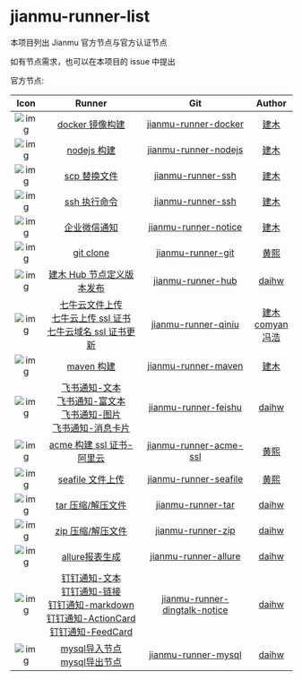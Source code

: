 # jianmu-runner-list

本项目列出 Jianmu 官方节点与官方认证节点

如有节点需求，也可以在本项目的 issue 中提出

官方节点:

|                                                                        Icon                                                                        |                                                                                                                                     Runner                                                                                                                                     |                                          Git                                          |                                                Author                                                 |
| :------------------------------------------------------------------------------------------------------------------------------------------------: | :----------------------------------------------------------------------------------------------------------------------------------------------------------------------------------------------------------------------------------------------------------------------------: | :-----------------------------------------------------------------------------------: | :---------------------------------------------------------------------------------------------------: |
| ![img](https://img.jianmu.run/node-definition/icon/FvWtndEdOK9WmEc8WCmvKLYpy2Xv?imageView2/2/w/30/h/30/interlace/1/q/100%7CroundPic/radius/!25.5p) |                                                                                                         [docker 镜像构建](https://hub.jianmu.run/_/docker_image_build)                                                                                                                                                                                              |   [jianmu-runner-docker](https://gitee.com/jianmu-runners/jianmu-runner-docker.git)                  |                                      [建木](https://jianmu.dev)                                       |
| ![img](https://img.jianmu.run/node-definition/icon/FpON0edVLhS5j3Kgvs9i-rwljruu?imageView2/2/w/30/h/30/interlace/1/q/100%7CroundPic/radius/!25.5p) |                                                                                                              [nodejs 构建](https://hub.jianmu.run/_/nodejs_build)                                                                                                                                                                                                  |   [jianmu-runner-nodejs](https://gitee.com/jianmu-runners/jianmu-runner-nodejs.git)                  |                                      [建木](https://jianmu.dev)                                       |
| ![img](https://img.jianmu.run/node-definition/icon/FuR2Q_RwpR-J1vBT5vQ9nhl3cRGG?imageView2/2/w/30/h/30/interlace/1/q/100%7CroundPic/radius/!25.5p) |                                                                                                              [scp 替换文件](https://hub.jianmu.run/_/scp_resouce)                                                                                                                                                                                                   |      [jianmu-runner-ssh](https://gitee.com/jianmu-runners/jianmu-runner-ssh.git)                     |                                      [建木](https://jianmu.dev)                                       |
| ![img](https://img.jianmu.run/node-definition/icon/FuR2Q_RwpR-J1vBT5vQ9nhl3cRGG?imageView2/2/w/30/h/30/interlace/1/q/100%7CroundPic/radius/!25.5p) |                                                                                                                [ssh 执行命令](https://hub.jianmu.run/_/ssh_cmd)                                                                                                                                                                                                     |      [jianmu-runner-ssh](https://gitee.com/jianmu-runners/jianmu-runner-ssh.git)                     |                                      [建木](https://jianmu.dev)                                       |
| ![img](https://img.jianmu.run/node-definition/icon/Fm-mFNmB-yLjzHprqYzStHx12E0t?imageView2/2/w/30/h/30/interlace/1/q/100%7CroundPic/radius/!25.5p) |                                                                                                              [企业微信通知](https://hub.jianmu.run/_/qywx_notice)                                                                                                                                                                                                    |   [jianmu-runner-notice](https://gitee.com/jianmu-runners/jianmu-runner-notice.git)                  |                                      [建木](https://jianmu.dev)                                       |
| ![img](https://img.jianmu.run/node-definition/icon/FikR5g_gILRZjr-olpMqypjhfuj3?imageView2/2/w/30/h/30/interlace/1/q/100%7CroundPic/radius/!25.5p) |                                                                                                                [git clone](https://hub.jianmu.run/_/git_clone)                                                                                                                                                                                                     |      [jianmu-runner-git](https://gitee.com/jianmu-runners/jianmu-runner-git.git)                     |                                  [黄熙](https://gitee.com/canon_xi)                                   |
| ![img](https://img.jianmu.run/node-definition/icon/FuldakfWy16et8gfoLhrhqjmrFgA?imageView2/2/w/30/h/30/interlace/1/q/100%7CroundPic/radius/!25.5p) |                                                                                                       [建木 Hub 节点定义版本发布](https://hub.jianmu.run/_/hub_publish)                                                                                                                                                                                                |      [jianmu-runner-hub](https://gitee.com/jianmu-runners/jianmu-runner-hub.git)                     |                                [daihw](https://gitee.com/generations)                                 |
| ![img](https://img.jianmu.run/node-definition/icon/FjLa8W_mgaQc6ZuZ_JccCyxY4wDr?imageView2/2/w/30/h/30/interlace/1/q/100%7CroundPic/radius/!25.5p) |                                 [七牛云文件上传](https://hub.jianmu.run/_/qiniu_upload) <br> [七牛云上传 ssl 证书](https://hub.jianmu.run/_/qiniu_ssl_upload) <br> [七牛云域名 ssl 证书更新](https://hub.jianmu.run/_/qiniu_domain_ssl_update)                                                                                                                              |    [jianmu-runner-qiniu](https://gitee.com/jianmu-runners/jianmu-runner-qiniu.git)                   | [建木](https://jianmu.dev) <br> [comyan](https://gitee.com/comyan)<br>[冯浩](https://gitee.com/qbhfh) |
| ![img](https://img.jianmu.run/node-definition/icon/FjIcOhP7DXyU8LfuoqkQ96hK7itw?imageView2/2/w/30/h/30/interlace/1/q/100%7CroundPic/radius/!25.5p) |                                                                                                               [maven 构建](https://hub.jianmu.run/_/maven_build)                                                                                                                                                                                                    |    [jianmu-runner-maven](https://gitee.com/jianmu-runners/jianmu-runner-maven.git)                   |                                      [建木](https://jianmu.dev)                                       |
| ![img](https://img.jianmu.run/node-definition/icon/FhaFsSZDMEklnTnzLc1qcj1IWXH5?imageView2/2/w/30/h/30/interlace/1/q/100%7CroundPic/radius/!25.5p) | [飞书通知-文本](https://hub.jianmu.run/_/feishu_notice_text) <br> [飞书通知-富文本](https://hub.jianmu.run/_/feishu_notice_post) <br>[飞书通知-图片](https://hub.jianmu.run/_/feishu_notice_image) <br>[飞书通知-消息卡片](https://hub.jianmu.run/_/feishu_notice_interactive)                                                                                                |   [jianmu-runner-feishu](https://gitee.com/jianmu-runners/jianmu-runner-feishu.git)                 |                                [daihw](https://gitee.com/generations)                                 |
| ![img](https://img.jianmu.run/node-definition/icon/FhJotcreNFwAAio6zF-d75-zuCCf?imageView2/2/w/30/h/30/interlace/1/q/100%7CroundPic/radius/!25.5p) |                                                                                                     [acme 构建 ssl 证书-阿里云](https://hub.jianmu.run/_/acme_ssl_aliyun)                                                                                                                                                                                              | [jianmu-runner-acme-ssl](https://gitee.com/jianmu-runners/jianmu-runner-acme-ssl.git)              |                                  [黄熙](https://gitee.com/canon_xi)                                   |
| ![img](https://img.jianmu.run/node-definition/icon/FjG9eU2DVdG-5eC9DUQ_juPkyie2?imageView2/2/w/30/h/30/interlace/1/q/100%7CroundPic/radius/!25.5p) |                                                                                                          [seafile 文件上传](https://hub.jianmu.run/_/seafile_upload)                                                                                                                                                                                                  |  [jianmu-runner-seafile](https://gitee.com/jianmu-runners/jianmu-runner-seafile.git)               |                                  [黄熙](https://gitee.com/canon_xi)                                   |
| ![img](https://img.jianmu.run/node-definition/icon/Fk5hx9DxszYY8DFuHeRW8TaJxPlu?imageView2/2/w/30/h/30/interlace/1/q/100%7CroundPic/radius/!25.5p) |                                                                                                             [tar 压缩/解压文件](https://hub.jianmu.run/_/pack_tar)                                                                                                                                                                                                     |      [jianmu-runner-tar](https://gitee.com/jianmu-runners/jianmu-runner-tar.git)                   |                                 [daihw](https://gitee.com/generations)                                 |
| ![img](https://img.jianmu.run/node-definition/icon/FjyC_qHh_xVe2B3Ey4Iaw-Arfebv?imageView2/2/w/30/h/30/interlace/1/q/100%7CroundPic/radius/!25.5p) |                                                                                                             [zip 压缩/解压文件](https://hub.jianmu.run/_/pack_zip)                                                                                                                                                                                                     |      [jianmu-runner-zip](https://gitee.com/jianmu-runners/jianmu-runner-zip.git)                   |                                [daihw](https://gitee.com/generations)                                 |
| ![img](https://img.jianmu.run/node-definition/icon/Fn38OYww-GzUxd6ygXGCTNo9FxtZ?imageView2/2/w/30/h/30/interlace/1/q/100%7CroundPic/radius/!25.5p) |                                                                                                             [allure报表生成](https://hub.jianmu.run/_/allure_report)                                                                                                                                                                                                  | [jianmu-runner-allure](https://gitee.com/jianmu-runners/jianmu-runner-allure.git)                  |                                [daihw](https://gitee.com/generations)                                 |
| ![img](https://img.jianmu.run/node-definition/icon/FkC51eKE7Bln2PT96aERoJZCmkfz?imageView2/2/w/30/h/30/interlace/1/q/100%7CroundPic/radius/!25.5p) | [钉钉通知-文本](https://hub.jianmu.run/_/dingtalk_notice_text) <br> [钉钉通知-链接](https://hub.jianmu.run/_/dingtalk_notice_link) <br> [钉钉通知-markdown](https://hub.jianmu.run/_/dingtalk_notice_markdown) <br> [钉钉通知-ActionCard](https://hub.jianmu.run/_/dingtalk_notice_action_card) <br> [钉钉通知-FeedCard](https://hub.jianmu.run/_/dingtalk_notice_feed_card) | [jianmu-runner-dingtalk-notice](https://gitee.com/jianmu-runners/jianmu-runner-dingtalk.git)       |                              [daihw](https://gitee.com/generations)                                   |
| ![img](https://img.jianmu.run/node-definition/icon/FkkmDW2a2RQLaivatCTK3yeC0t2k?imageView2/2/w/30/h/30/interlace/1/q/100%7CroundPic/radius/!25.5p) |                                                                                                             [mysql导入节点](https://hub.jianmu.run/_/mysql_import) <br> [mysql导出节点](https://hub.jianmu.run/_/mysql_export)                                                                                                                                         | [jianmu-runner-mysql](https://gitee.com/jianmu-runners/jianmu-runner-mysql.git)                    |                                [daihw](https://gitee.com/generations)                                 |


